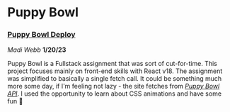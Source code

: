 # Puppy Bowl

### **[Puppy Bowl Deploy](https://my-puppy-bowl.netlify.app/)**

*Madi Webb*
**1/20/23**

Puppy Bowl is a Fullstack assignment that was sort of cut-for-time. This project focuses mainly on front-end skills with React v18. The assignment was simplified to basically a single fetch call. It could be something much more some day, if I'm feeling not lazy - the site fetches from *[Puppy Bowl API](https://fsa-puppy-bowl.herokuapp.com/api/)*. I used the opportunity to learn about CSS animations and have some fun 💩